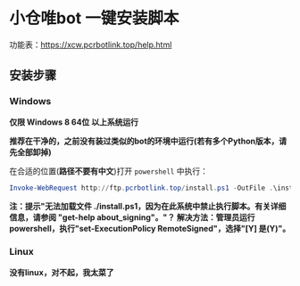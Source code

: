 # 小仓唯bot 一键安装脚本

功能表：https://xcw.pcrbotlink.top/help.html

## 安装步骤

### Windows

**仅限 Windows 8 64位 以上系统运行**

**推荐在干净的，之前没有装过类似的bot的环境中运行(若有多个Python版本，请先全部卸掉)**

在合适的位置(**路径不要有中文**)打开 `powershell` 中执行：

```powershell
Invoke-WebRequest http://ftp.pcrbotlink.top/install.ps1 -OutFile .\install.ps1 ; powershell -File install.ps1
```

**注：提示"无法加载文件 ./install.ps1，因为在此系统中禁止执行脚本。有关详细信息，请参阅 "get-help about_signing"。"？
      解决方法：管理员运行powershell，执行"set-ExecutionPolicy RemoteSigned"，选择"[Y] 是(Y)"。**

### Linux

**没有linux，对不起，我太菜了**
